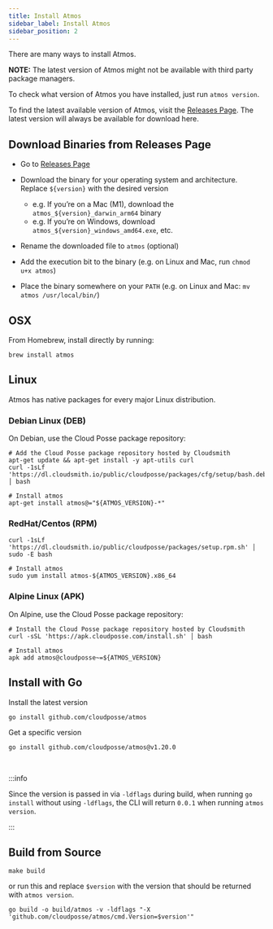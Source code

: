 ```yaml
---
title: Install Atmos
sidebar_label: Install Atmos
sidebar_position: 2
---
```


There are many ways to install Atmos.

__NOTE:__ The latest version of Atmos might not be available with third party package managers.

To check what version of Atmos you have installed, just run `atmos version`.

To find the latest available version of Atmos, visit the [Releases Page](https://github.com/cloudposse/atmos/releases). The latest version will
always be available for download here.

## Download Binaries from Releases Page

- Go to [Releases Page](https://github.com/cloudposse/atmos/releases)
- Download the binary for your operating system and architecture. Replace `${version}` with the desired version

  - e.g. If you’re on a Mac (M1), download the `atmos_${version}_darwin_arm64` binary
  - e.g. If you’re on Windows, download `atmos_${version}_windows_amd64.exe`, etc.

- Rename the downloaded file to `atmos` (optional)
- Add the execution bit to the binary (e.g. on Linux and Mac, run `chmod u+x atmos`)
- Place the binary somewhere on your `PATH` (e.g. on Linux and Mac: `mv atmos /usr/local/bin/`)

## OSX

From Homebrew, install directly by running:

```shell
brew install atmos
```

## Linux

Atmos has native packages for every major Linux distribution.

### Debian Linux (DEB)

On Debian, use the Cloud Posse package repository:

```shell
# Add the Cloud Posse package repository hosted by Cloudsmith
apt-get update && apt-get install -y apt-utils curl
curl -1sLf 'https://dl.cloudsmith.io/public/cloudposse/packages/cfg/setup/bash.deb.sh' │ bash

# Install atmos
apt-get install atmos@="${ATMOS_VERSION}-*"
```

### RedHat/Centos (RPM)

```shell
curl -1sLf 'https://dl.cloudsmith.io/public/cloudposse/packages/setup.rpm.sh' │ sudo -E bash

# Install atmos
sudo yum install atmos-${ATMOS_VERSION}.x86_64
```

### Alpine Linux (APK)

On Alpine, use the Cloud Posse package repository:

```shell
# Install the Cloud Posse package repository hosted by Cloudsmith
curl -sSL 'https://apk.cloudposse.com/install.sh' │ bash

# Install atmos
apk add atmos@cloudposse~=${ATMOS_VERSION}
```

## Install with Go

Install the latest version

```shell
go install github.com/cloudposse/atmos
```

Get a specific version

```shell
go install github.com/cloudposse/atmos@v1.20.0
```

<br/>

:::info

Since the version is passed in via `-ldflags` during build, when running `go install` without using `-ldflags`, the CLI will return `0.0.1`
when running `atmos version`.

:::

## Build from Source

```shell
make build
```

or run this and replace `$version` with the version that should be returned with `atmos version`.

```shell
go build -o build/atmos -v -ldflags "-X 'github.com/cloudposse/atmos/cmd.Version=$version'"
```

